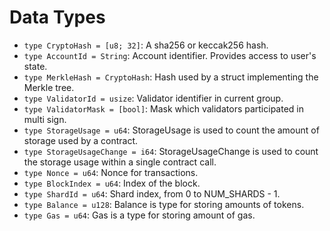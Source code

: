 # Data Types

- `type CryptoHash = [u8; 32]`: A sha256 or keccak256 hash.
- `type AccountId = String`: Account identifier. Provides access to user's state.
- `type MerkleHash = CryptoHash`: Hash used by a struct implementing the Merkle tree.
- `type ValidatorId = usize`: Validator identifier in current group.
- `type ValidatorMask = [bool]`: Mask which validators participated in multi sign.
- `type StorageUsage = u64`: StorageUsage is used to count the amount of storage used by a contract.
- `type StorageUsageChange = i64`: StorageUsageChange is used to count the storage usage within a single contract call.
- `type Nonce = u64`: Nonce for transactions.
- `type BlockIndex = u64`: Index of the block.
- `type ShardId = u64`: Shard index, from 0 to NUM_SHARDS - 1.
- `type Balance = u128`: Balance is type for storing amounts of tokens.
- `type Gas = u64`: Gas is a type for storing amount of gas.

